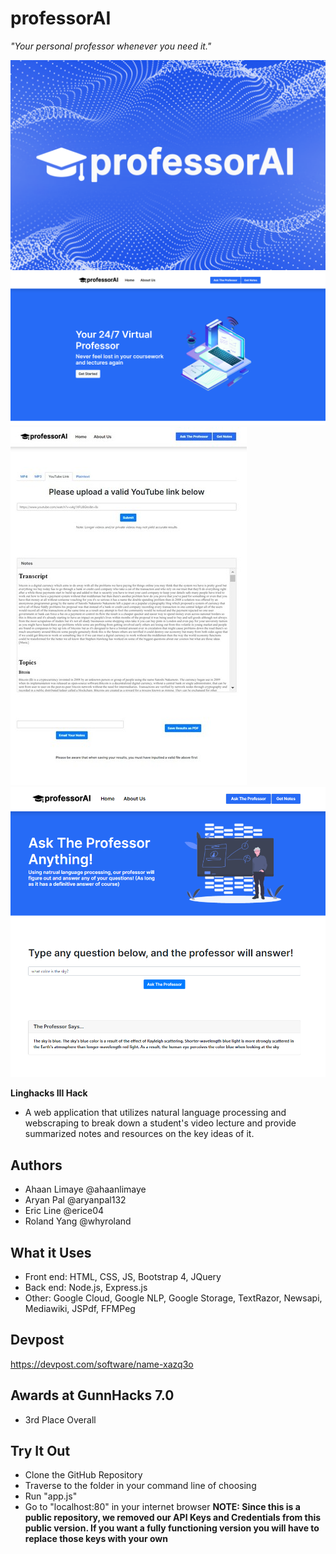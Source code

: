 # professorAI
*"Your personal professor whenever you need it."*

![logo](public/img/professoraidevpost.png)
![home screen](public/img/professorailandingpage.png)
![example notes](public/img/professorainotes.jpg)
![example ask the professor](public/img/asktheprofessor.png)

**Linghacks III Hack**
- A web application that utilizes natural language processing and webscraping to break down a student's video lecture and provide summarized notes and resources on the key ideas of it.

## Authors
- Ahaan Limaye @ahaanlimaye
- Aryan Pal @aryanpal132
- Eric Line @erice04
- Roland Yang @whyroland

## What it Uses

- Front end: HTML, CSS, JS, Bootstrap 4, JQuery
- Back end: Node.js, Express.js
- Other: Google Cloud, Google NLP, Google Storage, TextRazor, Newsapi, Mediawiki, JSPdf, FFMPeg

## Devpost
https://devpost.com/software/name-xazq3o

## Awards at GunnHacks 7.0
- 3rd Place Overall

## Try It Out
- Clone the GitHub Repository
- Traverse to the folder in your command line of choosing
- Run "app.js"
- Go to "localhost:80" in your internet browser
**NOTE: Since this is a public repository, we removed our API Keys and Credentials from this public version. If you want a fully functioning version you will have to replace those keys with your own**
